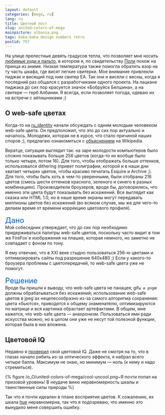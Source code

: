 ```yaml
---
layout: default
categories: [mega, ru]
lang: ru
title: Цветной пост
slug: united-colors-of-mega
mainpicture: albania.png
tags: baka-baka design numbers retro 
postid: 757
---
```



На улице прелестные девять градусов тепла, что позволяет мне носить <a href="/mega/2008/agency-recommended/">любимые худи и пальто</a>, в котором я, по свидетельству <a href="http://polya.ru/">Поли</a> похож на принца из аниме. Низкая температура также помогла обратить взор на ту часть шкафа, где висят легкие свитерки. Мое внимание привлекли пиджак и висящий под ним свитер EA. Так они и висели с весны, когда я последний раз общался с разработчиками одного проекта. На лацкане пиджака до сих пор красуется значок «Бобруйск Белшина», а на свитере — герб Албании. Я всегда, если позволяет погода, одеваю их на встречи с айтишниками ;)
<!--more-->


## О web-safe цветах

Когда-то на <a href="http://community.livejournal.com/ru_identity/">ru_identity</a> начали обсуждать с одним молодым человеком web-safe цвета. Он предположил, что это до сих пор актуально и началось. Молодежи, которая не в курсе, что стало причиной наших споров ;), предлагаю ознакомиться с <a href="http://en.wikipedia.org/wiki/Websafe">объяснением</a> на Wikipedia. 

Вкратце, ситуация выглядит так: на заре молодости компьютеров было сложно показывать больше 256 цветов (когда-то их вообще было только четыре, потом 16). Для того, чтобы отображать больше оттенков, использовался dithering (привет полиграфии, которой и в наши дни хватает четырех цветов, чтобы красиво печатать Esquire и Archive ;). Для того, чтобы быть хоть в чем-то уверенными, были отобраны 216 цветов (смесь шести оттенков красного, зеленого и синего в разных комбинациях). Производители броузеров, вроде бы, договорились, что именно эти цвета будут показывать без искажений. Все выглядит как сказка или HTML 1.0, но в наше время экраны могут передавать миллионы цветов без искажений (во всяком случае, мы же для чего-то делаем время от времени коррекцию цветового профиля).<br /><br /><span style="font-size: 24px; color: #005bcd;">Дано</span><br />Мой собеседник утверждает, что до сих пор необходимо придерживаться палитры web-safe цветов, поскольку часто видит в том же FireFox`e изображения на плашке, которая немного, но заметно не совпадает с фоном по тону.

Я ему отвечаю, что в XXI веке стыдно пользоваться 256-ю цветами и оптимизировать сайты под разрешение 640х480 ;) Если у какого-то броузера проблемы с цветопередачей, то web-safe цвета уже не помогут.<br /><br /><span style="font-size: 24px; color: #005bcd;">Решение</span><br />Вроде бы пришли к выводу, что web-safe цвета не панацея; gif`ы и png`и должны обрабатываться без искажений; использование web-safe цветов в jpeg`ах нецелесообразно из-за самого алгоритма сохранения: цвета «бьются», приводятся к общему знаменателю, оптимизируются по матрице и вся картинка обрастает артефактами. В общем, мне кажется, что web-safe цвета — анахронизм. Пользоваться ими ради искусства можно, но в целом они уже не несут той полезной функции, которая была в них вложена.



## Цветовой IQ
 

Недавно я <a href="http://www.xrite.com/custom_page.aspx?PageID=77">проверил</a> свой цветовой IQ. Даже не смотря на то, что в глазах начало рябить из-за оптического эффекта, я набрал всего четыре балла. Максимум не знаю, но минимум — ноль (к нему и надо стремиться). 



{% figure /o_O/united-colors-of-mega/cool-uncool.png~Я почти попал на призовой уровень! В неудаче виню неравномерность шкалы и таинственные силы природы %}



Так что я почти идеален в плане восприятия цветов. К сожалению, их шкала <a href="http://en.wikipedia.org/wiki/Hue">hue</a> неравномерна, так что я подозреваю, что именно это вынудило меня совершить ошибку.

